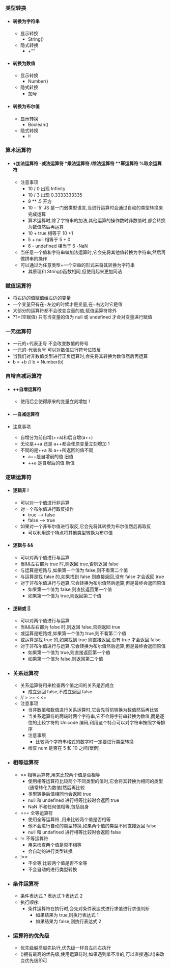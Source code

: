### 类型转换

- #### 转换为字符串

  - 显示转换
    - String()
  - 隐式转换
    - +""

- #### 转换为数值

  - 显示转换
    - Number()
  - 隐式转换
    -  加号

- #### 转换为布尔值

  - 显示转换
    - Boolean()
  - 隐式转换
    - !!

### 算术运算符

- #### +加法运算符 -减法运算符 \*乘法运算符 /除法运算符 \*\*幂运算符 %取余运算符

  - 注意事项
    - 10 / 0 出现 Infinity
    - 10 / 3 出现 0.3333333335
    - 9 \*\* .5 开方
    - 10 - '5' JS 是一门弱类型语言,当进行运算时会通过自动的类型转换来完成运算
    - 算术运算时,除了字符串的加法,其他运算的操作数时非数值时,都会转换为数值然后再运算
    - 10 + true 相等于 10 +1
    - 5 + null 相等于 5 + 0
    - 6 - undefined 相当于 6 -NaN
  - 当任意一个值和字符串做加法运算时,它会先将其他值转换为字符串,然后再做拼串的操作
  - 可以通过为任意类型+一个空串的形式来将其转换为字符串
    - 其原理和 String()函数相同,但使用起来更加简洁

### 赋值运算符

- 将右边的值赋值给左边的变量
- 一个变量只有在=左边的时候才是变量,在=右边时它是值
- 大部分的运算符都不会改变变量的值,赋值运算符除外
- ??=(空赋值) 只有当变量的值为 null 或 undefined 才会对变量进行赋值

### 一元运算符

- 一元的+代表正号 不会改变数值的符号
- 一元的-代表负号 可以对数值进行符号位取反
- 当我们对非数值类型进行正负运算时,会先将其转换为数值然后再运算
- b = +b // b = Number(b)

### 自增自减运算符

- #### ++自增运算符

  - 使用后会使得原来的变量立刻增加 1

- #### --自减运算符

- 注意事项

  - 自增分为前自增(++a)和后自增(a++)
  - 无论是++a 还是 a++都会使原变量立刻增加 1
  - 不同的是++a 和 a++所返回的值不同
    - a++是自增前的值 旧值
    - ++a 是自增后的值 新值

### 逻辑运算符

- #### 逻辑非 !

  - 可以对一个值进行非运算
  - 对一个布尔值进行取反操作
    - true --> false
    - false --> true
  - 如果对一个非布尔值进行取反,它会先将其转换为布尔值然后再取反
    - 可以利用这个特点将其他类型转换为布尔值

- #### 逻辑与 &&

  - 可以对两个值进行与运算
  - 当&&左右都为 true 时,则返回 true,否则返回 false
  - 与运算是短路与,如果第一个值为 false,则不看第二个值
  - 与运算是找 false 的,如果找到 false 则直接返回,没有 false 才会返回 true
  - 对于非布尔值进行与运算,它会转换为布尔值然后运算,但是最终会返回原值
    - 如果第一个值为 false,则直接返回第一个值
    - 如果第一个值为 true,则返回第二个值

- #### 逻辑或 ||

  - 可以对两个值进行与运算
  - 当&&左右都为 false 时,则返回 false,否则返回 true
  - 或运算是短路或,如果第一个值为 true,则不看第二个值
  - 或运算是找 true 的,如果找到 true 则直接返回,没有 true 才会返回 false
  - 对于非布尔值进行与运算,它会转换为布尔值然后运算,但是最终会返回原值
    - 如果第一个值为 true,则直接返回第一个值
    - 如果第一个值为 false,则返回第二个值

- ### 关系运算符

  - 关系运算符用来检查两个值之间的关系是否成立
    - 成立返回 false,不成立返回 false
  - // > >= < <=
  - 注意事项
    - 当非数值和数值进行关系运算时,它会先将前转换为数值然后再比较
    - 当关系运算符的两端时两个字符串,它不会将字符串转换为数值,而是逐位的比较字符的 Unicode 编码,利用这个特点可以对字符串按照字母排序
    - 注意事项
      - 比较两个字符串格式的数字时一定要进行类型转换
    - 检查 num 是否在 5 和 10 之间(案例)

- ### 相等运算符

  - == 相等运算符,用来比较两个值是否相等
    - 使用相等运算符比较两个不同类型的值时,它会将其转换为相同的类型(通常转化为数值)然后再比较
    - 类型转换后值相同也会返回 true
    - null 和 undefined 进行相等比较时会返回 true
    - NaN 不和任何值相等,包括自身
  - === 全等运算符
    - 使用全等运算符 ,用来比较两个值是否相等
    - 他不会进行自动的类型转换,如果两个值的类型不同直接返回 false
    - null 和 undefined 进行相等比较时会返回 false
  - != 不等运算符
    - 用来检查两个值是否不相等
    - 会自动的进行类型转换
  - !==
    - 不全等,比较两个值是否不全等
    - 不会自动的进行类型转换

- ### 条件运算符

  - 条件表达式 ? 表达式 1:表达式 2
  - 执行顺序:
    - 条件运算符在执行时,会先对条件表达式进行求值进行求值判断
      - 如果结果为 true,则执行表达式 1
      - 如果结果为 false,则执行表达式 2

- ### 运算符的优先级

  - 优先级越高越先执行,优先级一样自左向右执行
  - ()拥有最高的优先级,使用运算符时,如果遇到拿不准的,可以直接通过()来改变优先级即可
